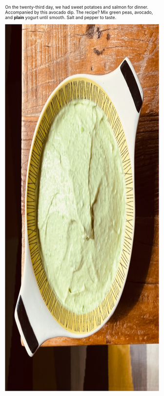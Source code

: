 ---
---

On the twenty-third day, we had sweet potatoes and salmon for dinner. Accompanied by this avocado dip. The recipe? Mix green peas, avocado, and **plain** yogurt until smooth. Salt and pepper to taste.

<img src="/images/plain.jpg" width="1200" height="1200" alt="A pale, greenish-yellow dip in a bowl on a wooden table." />
